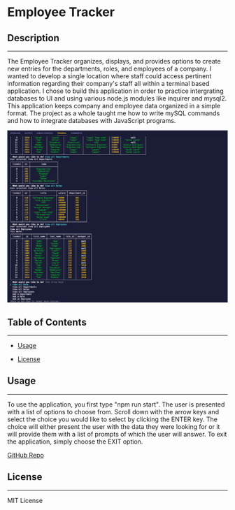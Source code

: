 # Employee Tracker

## Description

---

The Employee Tracker organizes, displays, and provides options to create new entries for the departments, roles, and employees of a company. I wanted to develop a single location where staff could access pertinent information regarding their company's staff all within a terminal based application. I chose to build this application in order to practice intergrating databases to UI and using various node.js modules like inquirer and mysql2. This application keeps company and employee data organized in a simple format. The project as a whole taught me how to write mySQL commands and how to integrate databases with JavaScript programs.

![Employee Tracker Displaying Tables](./assets/Screenshot%202023-08-05%20at%2011.34.31%20AM.png)

## Table of Contents

---

- [Usage](#usage)

- [License](#license)

## Usage

---

To use the application, you first type "npm run start". The user is presented with a list of options to choose from. Scroll down with the arrow keys and select the choice you would like to select by clicking the ENTER key. The choice will either present the user with the data they were looking for or it will provide them with a list of prompts of which the user will answer. To exit the application, simply choose the EXIT option.

[GitHub Repo](https://github.com/alfaro-matttthew/employee-tracker)

## License

---

MIT License
